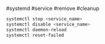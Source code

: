 #systemd
#service
#remove
#cleanup

```bash
systemctl stop <service_name>
systemctl disable <service_name>
systemctl daemon-reload
systemctl reset-failed
```
